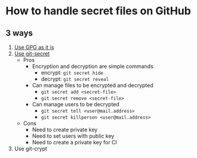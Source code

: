 # How to handle secret files on GitHub

## 3 ways

1. [Use GPG as it is](https://github.com/tomoya-sforzando/etude-secrets/tree/main/with_gpg)
1. [Use git-secret](https://github.com/tomoya-sforzando/etude-secrets/tree/main/with_git-secret)
   - Pros
     - Encryption and decryption are simple commands
       - encrypt: `git secret hide`
       - decrypt: `git secret reveal`
     - Can manage files to be encrypted and decrypted
       - `git secret add <secret-file>`
       - `git secret remove <secret-file>`
     - Can manage users to be decrypted
       - `git secret tell <user@mail.address>`
       - `git secret killperson <user@mail.address>`
   - Cons
     - Need to create private key
     - Need to set users with public key
     - Need to create a private key for CI
1. Use git-crypt
